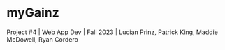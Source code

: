 # myGainz
Project #4 | Web App Dev | Fall 2023 | Lucian Prinz, Patrick King, Maddie McDowell, Ryan Cordero


